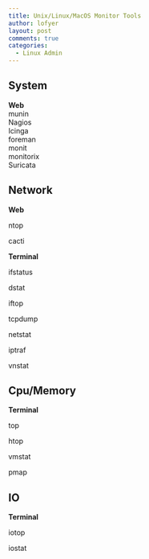 ```yaml
---
title: Unix/Linux/MacOS Monitor Tools
author: lofyer
layout: post
comments: true
categories:
  - Linux Admin
---
```

## System

**Web**  
munin  
Nagios  
Icinga  
foreman  
monit  
monitorix  
Suricata

## Network

**Web**  

ntop  

cacti  

**Terminal**  

ifstatus

dstat

iftop  

tcpdump  

netstat  

iptraf  

vnstat

## Cpu/Memory

**Terminal**  

top  

htop  

vmstat  

pmap

## IO

**Terminal**  

iotop  

iostat
